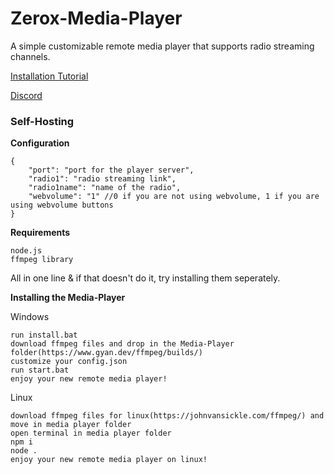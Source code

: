 # Zerox-Media-Player

A simple customizable remote media player that supports radio streaming channels.

[Installation Tutorial](https://www.youtube.com/watch?v=XHnL0YEjh9o)

[Discord](https://discord.gg/c6EXUwN)

### Self-Hosting
**Configuration**
```
{
    "port": "port for the player server",
    "radio1": "radio streaming link",
    "radio1name": "name of the radio",
    "webvolume": "1" //0 if you are not using webvolume, 1 if you are using webvolume buttons
}
```
**Requirements**
```
node.js
ffmpeg library
```
All in one line & if that doesn't do it, try installing them seperately.

**Installing the Media-Player**

Windows
```
run install.bat
download ffmpeg files and drop in the Media-Player folder(https://www.gyan.dev/ffmpeg/builds/)
customize your config.json
run start.bat
enjoy your new remote media player!
```
Linux
```
download ffmpeg files for linux(https://johnvansickle.com/ffmpeg/) and move in media player folder
open terminal in media player folder
npm i
node .
enjoy your new remote media player on linux!
```
